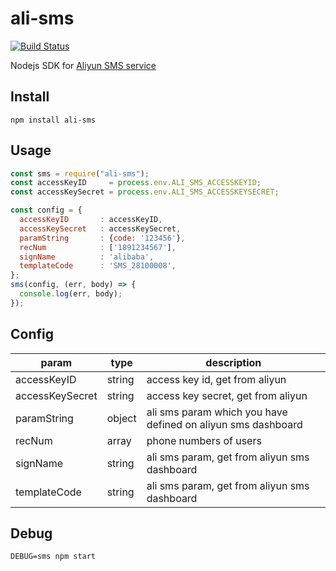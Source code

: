 # ali-sms
[![Build Status](https://travis-ci.org/tsq-old/ali-sms.svg?branch=master)](https://travis-ci.org/tsq-old/ali-sms)

Nodejs SDK for [Aliyun SMS service](https://help.aliyun.com/product/44282.html)

## Install

```
npm install ali-sms
```

## Usage

```javascript
const sms = require("ali-sms");
const accessKeyID     = process.env.ALI_SMS_ACCESSKEYID;
const accessKeySecret = process.env.ALI_SMS_ACCESSKEYSECRET;

const config = {
  accessKeyID       : accessKeyID,
  accessKeySecret   : accessKeySecret,
  paramString       : {code: '123456'},
  recNum            : ['1891234567'],
  signName          : 'alibaba',
  templateCode      : 'SMS_28100008',
};
sms(config, (err, body) => {
  console.log(err, body);
});
```

## Config 

param|type|description
----|----|--------------
accessKeyID | string | access key id, get from aliyun
accessKeySecret | string | access key secret, get from aliyun 
paramString | object | ali sms param which you have defined on aliyun sms dashboard
recNum | array | phone numbers of users
signName | string | ali sms param, get from aliyun sms dashboard
templateCode | string | ali sms param, get from aliyun sms dashboard

## Debug

```
DEBUG=sms npm start
```
